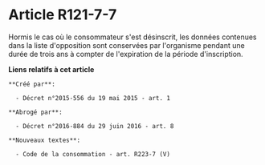 # Article R121-7-7

Hormis le cas où le consommateur s'est désinscrit, les données contenues dans la liste d'opposition sont conservées par
l'organisme pendant une durée de trois ans à compter de l'expiration de la période d'inscription.

**Liens relatifs à cet article**

	**Créé par**:

	  - Décret n°2015-556 du 19 mai 2015 - art. 1

	**Abrogé par**:

	  - Décret n°2016-884 du 29 juin 2016 - art. 8

	**Nouveaux textes**:

	  - Code de la consommation - art. R223-7 (V)
